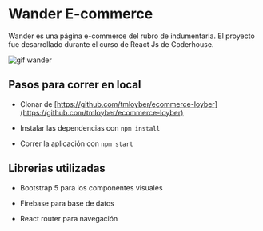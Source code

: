 # Wander E-commerce

Wander es una página e-commerce del rubro de indumentaria. El proyecto fue desarrollado durante el curso de React Js de Coderhouse.

![gif wander](https://github.com/tmloyber/ecommerce-loyber/blob/main/public/wander.gif)
## Pasos para correr en local

* Clonar de [https://github.com/tmloyber/ecommerce-loyber](https://github.com/tmloyber/ecommerce-loyber)

* Instalar las dependencias con `npm install`

* Correr la aplicación con `npm start`

## Librerias utilizadas

* Bootstrap 5 para los componentes visuales

* Firebase para base de datos

* React router para navegación

